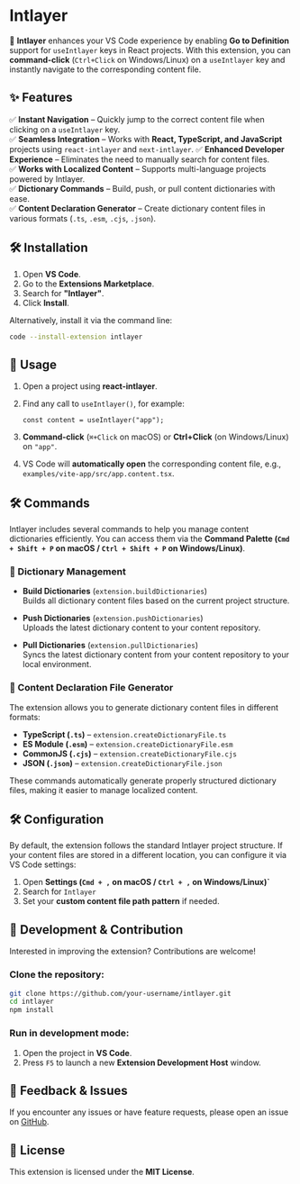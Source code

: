 # Intlayer

🚀 **Intlayer** enhances your VS Code experience by enabling **Go to Definition** support for `useIntlayer` keys in React projects. With this extension, you can **command-click** (`Ctrl+Click` on Windows/Linux) on a `useIntlayer` key and instantly navigate to the corresponding content file.

## ✨ Features

✅ **Instant Navigation** – Quickly jump to the correct content file when clicking on a `useIntlayer` key.  
✅ **Seamless Integration** – Works with **React, TypeScript, and JavaScript** projects using `react-intlayer` and `next-intlayer`.
✅ **Enhanced Developer Experience** – Eliminates the need to manually search for content files.  
✅ **Works with Localized Content** – Supports multi-language projects powered by Intlayer.  
✅ **Dictionary Commands** – Build, push, or pull content dictionaries with ease.  
✅ **Content Declaration Generator** – Create dictionary content files in various formats (`.ts`, `.esm`, `.cjs`, `.json`).

## 🛠️ Installation

1. Open **VS Code**.
2. Go to the **Extensions Marketplace**.
3. Search for **"Intlayer"**.
4. Click **Install**.

Alternatively, install it via the command line:

```sh
code --install-extension intlayer
```

## 🚀 Usage

1. Open a project using **react-intlayer**.
2. Find any call to `useIntlayer()`, for example:

   ```tsx
   const content = useIntlayer("app");
   ```

3. **Command-click** (`⌘+Click` on macOS) or **Ctrl+Click** (on Windows/Linux) on `"app"`.
4. VS Code will **automatically open** the corresponding content file, e.g., `examples/vite-app/src/app.content.tsx`.

## 🛠️ Commands

Intlayer includes several commands to help you manage content dictionaries efficiently. You can access them via the **Command Palette (`Cmd + Shift + P` on macOS / `Ctrl + Shift + P` on Windows/Linux)**.

### 📌 Dictionary Management

- **Build Dictionaries** (`extension.buildDictionaries`)  
  Builds all dictionary content files based on the current project structure.

- **Push Dictionaries** (`extension.pushDictionaries`)  
  Uploads the latest dictionary content to your content repository.

- **Pull Dictionaries** (`extension.pullDictionaries`)  
  Syncs the latest dictionary content from your content repository to your local environment.

### 📜 Content Declaration File Generator

The extension allows you to generate dictionary content files in different formats:

- **TypeScript (`.ts`)** – `extension.createDictionaryFile.ts`
- **ES Module (`.esm`)** – `extension.createDictionaryFile.esm`
- **CommonJS (`.cjs`)** – `extension.createDictionaryFile.cjs`
- **JSON (`.json`)** – `extension.createDictionaryFile.json`

These commands automatically generate properly structured dictionary files, making it easier to manage localized content.

## 🛠️ Configuration

By default, the extension follows the standard Intlayer project structure. If your content files are stored in a different location, you can configure it via VS Code settings:

1. Open **Settings (`Cmd + ,` on macOS / `Ctrl + ,` on Windows/Linux)`**
2. Search for `Intlayer`
3. Set your **custom content file path pattern** if needed.

## 🔄 Development & Contribution

Interested in improving the extension? Contributions are welcome!

### Clone the repository:

```sh
git clone https://github.com/your-username/intlayer.git
cd intlayer
npm install
```

### Run in development mode:

1. Open the project in **VS Code**.
2. Press `F5` to launch a new **Extension Development Host** window.

## 📮 Feedback & Issues

If you encounter any issues or have feature requests, please open an issue on [GitHub](https://github.com/your-username/intlayer/issues).

## 📜 License

This extension is licensed under the **MIT License**.
